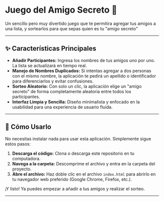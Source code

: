 # Juego del Amigo Secreto 🎁


Un sencillo pero muy divertido juego que te permitira agregar tus amigos a una lista, y sortearlos para que sepas quien es tu "amigo secreto"

---
## ✨ Características Principales

* **Añadir Participantes:** Ingresa los nombres de tus amigos uno por uno. La lista se actualizará en tiempo real.
* **Manejo de Nombres Duplicados:** Si intentas agregar a dos personas con el mismo nombre, la aplicación te pedirá un apellido o identificador para diferenciarlos y evitar confusiones.
* **Sorteo Aleatorio:** Con solo un clic, la aplicación elige un "amigo secreto" de forma completamente aleatoria entre todos los participantes.
* **Interfaz Limpia y Sencilla:** Diseño minimalista y enfocado en la usabilidad para una experiencia de usuario fluida.

---
## 🚀 Cómo Usarlo

No necesitas instalar nada para usar esta aplicación. Simplemente sigue estos pasos:

1.  **Descarga el código:** Clona o descarga este repositorio en tu computadora.
2.  **Navega a la carpeta:** Descomprime el archivo y entra en la carpeta del proyecto.
3.  **Abre el archivo:** Haz doble clic en el archivo `index.html` para abrirlo en tu navegador web preferido (Google Chrome, Firefox, etc.).

¡Y listo! Ya puedes empezar a añadir a tus amigos y realizar el sorteo.

---
